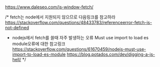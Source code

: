 https://www.daleseo.com/js-window-fetch/

/*
  fetch는 node에서 지원되지 않으므로 다음링크를 참고하라
  https://stackoverflow.com/questions/48433783/referenceerror-fetch-is-not-defined


  - nodejs에서 fetch를 쓸때 자주 발생하는 오류
  Must use import to load es module오류에 대한 참고링크
  https://stackoverflow.com/questions/61670459/nodejs-must-use-import-to-load-es-module
  https://blog.potados.com/dev/digging-a-js-hell/
*/
